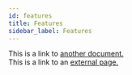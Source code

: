 ```yaml
---
id: features
title: Features
sidebar_label: Features
---
```


This is a link to [another document.](doc3.md)  
This is a link to an [external page.](http://www.example.com)
